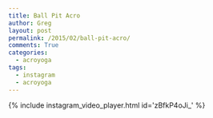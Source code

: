 ```yaml
---
title: Ball Pit Acro
author: Greg
layout: post
permalink: /2015/02/ball-pit-acro/
comments: True
categories:
  - acroyoga
tags:
  - instagram
  - acroyoga
---
```


{% include instagram_video_player.html id='zBfkP4oJi_' %}
